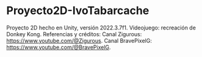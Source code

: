 # Proyecto2D-IvoTabarcache
Proyecto 2D hecho en Unity, versión 2022.3.7f1.
Videojuego: recreación de Donkey Kong.
Referencias y créditos: 
Canal Zigurous: https://www.youtube.com/@Zigurous.
Canal BravePixelG: https://www.youtube.com/@BravePixelG.
